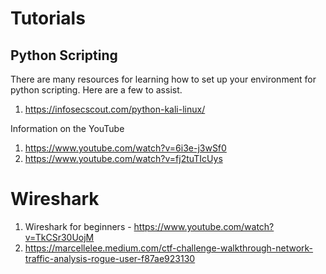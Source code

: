 # Tutorials



## Python Scripting

There are many resources for learning how to set up your environment for python scripting. Here are a few to assist.

1. https://infosecscout.com/python-kali-linux/

Information on the YouTube

1. https://www.youtube.com/watch?v=6i3e-j3wSf0
2.  https://www.youtube.com/watch?v=fj2tuTIcUys



# Wireshark

1. Wireshark for beginners - https://www.youtube.com/watch?v=TkCSr30UojM
2. https://marcellelee.medium.com/ctf-challenge-walkthrough-network-traffic-analysis-rogue-user-f87ae923130